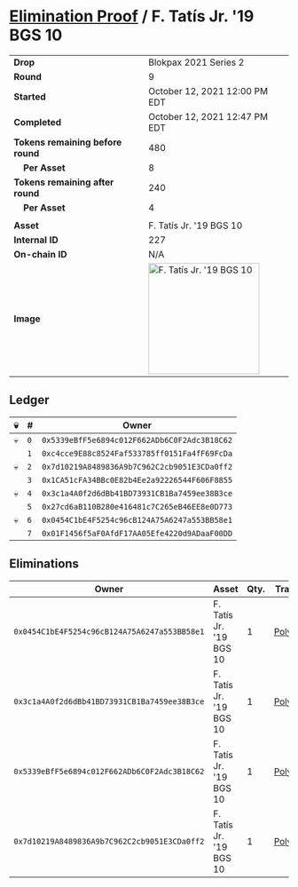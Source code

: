 # [Elimination Proof](./readme.md) / F. Tatís Jr. &#039;19 BGS 10

|||
|---|---|
| **Drop** | Blokpax 2021 Series 2 |
| **Round** | 9 |
| **Started** | October 12, 2021 12:00 PM EDT |
| **Completed** | October 12, 2021 12:47 PM EDT |
| **Tokens remaining before round** | 480 |
| **&nbsp;&nbsp;&nbsp;&nbsp;Per Asset** | 8 |
| **Tokens remaining after round** | 240 |
| **&nbsp;&nbsp;&nbsp;&nbsp;Per Asset** | 4 |
| | |
| **Asset** | F. Tatís Jr. &#039;19 BGS 10 |
| **Internal ID** | 227 |
| **On-chain ID** | N/A |
| **Image** | <img src="https://tcdn.blokpax.com/9484ebfa-6339-4a4f-b159-0247d63b9488/6d86ad70d924915ae706875dd911700140fc9018e65019e53fa3359d6dbe6ff1.jpg" height="200" alt="F. Tatís Jr. &#039;19 BGS 10" /> |

## Ledger

| 💀 | # | Owner |
| --- | --- | --- |
| 💀 | `0` | `0x5339eBfF5e6894c012F662ADb6C0F2Adc3B18C62` |
|  | `1` | `0xc4cce9E88c8524Faf533785ff0151Fa4fF69FcDa` |
| 💀 | `2` | `0x7d10219A8489836A9b7C962C2cb9051E3CDa0ff2` |
|  | `3` | `0x1CA51cFA34BBc0E82b4Ee2a92226544F606F8855` |
| 💀 | `4` | `0x3c1a4A0f2d6dBb41BD73931CB1Ba7459ee38B3ce` |
|  | `5` | `0x27cd6aB110B280e416481c7C265eB46EE8e0D773` |
| 💀 | `6` | `0x0454C1bE4F5254c96cB124A75A6247a553BB58e1` |
|  | `7` | `0x01F1456f5aF0AfdF17AA05Efe4220d9ADaaF00DD` |


## Eliminations

| Owner | Asset | Qty. | Transaction |
| --- | --- | --- | --- |
| `0x0454C1bE4F5254c96cB124A75A6247a553BB58e1` | F. Tatís Jr. '19 BGS 10 | 1 | [Polygonscan](https://polygonscan.com/tx/0x35d9cc628650ca43413524a74543975905b8d7b115e4b0bfe50660e807ac0410) |
| `0x3c1a4A0f2d6dBb41BD73931CB1Ba7459ee38B3ce` | F. Tatís Jr. '19 BGS 10 | 1 | [Polygonscan](https://polygonscan.com/tx/0x9505a8e2f4c9699183d55f89a9c9b2daae666c633e2a27a6c918b0da1ee14a72) |
| `0x5339eBfF5e6894c012F662ADb6C0F2Adc3B18C62` | F. Tatís Jr. '19 BGS 10 | 1 | [Polygonscan](https://polygonscan.com/tx/0xb93be31e818e01769638595801e744ad23e75c5d4b8b27ee1901a52578e778d1) |
| `0x7d10219A8489836A9b7C962C2cb9051E3CDa0ff2` | F. Tatís Jr. '19 BGS 10 | 1 | [Polygonscan](https://polygonscan.com/tx/0xda78eeef04e6e21034d395bf2bb1d13cf86417e35358a2f4762c0ac28824a6af) |
